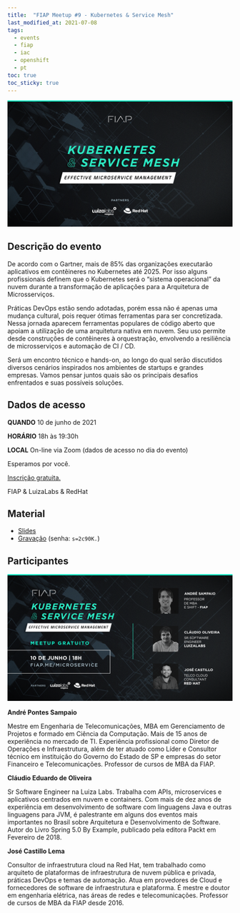 ```yaml
---
title:  "FIAP Meetup #9 - Kubernetes & Service Mesh"
last_modified_at: 2021-07-08
tags:
  - events
  - fiap
  - iac
  - openshift
  - pt
toc: true
toc_sticky: true
---
```


[![](/assets/images/posts/2021-05-31-fiap-meetup/0.png)](https://www.meetup.com/pt-BR/fiapmeetups/events/278576296)

## Descrição do evento

De acordo com o Gartner, mais de 85% das organizações executarão aplicativos em contêineres no Kubernetes até 2025. Por isso alguns profissionais definem que o Kubernetes será o “sistema operacional” da nuvem durante a transformação de aplicações para a Arquitetura de Microsserviços.

Práticas DevOps estão sendo adotadas, porém essa não é apenas uma mudança cultural, pois requer ótimas ferramentas para ser concretizada. Nessa jornada aparecem ferramentas populares de código aberto que apoiam a utilização de uma arquitetura nativa em nuvem. Seu uso permite desde construções de contêineres à orquestração, envolvendo a resiliência de microsserviços e automação de CI / CD.

Será um encontro técnico e hands-on, ao longo do qual serão discutidos diversos cenários inspirados nos ambientes de startups e grandes empresas. Vamos pensar juntos quais são os principais desafios enfrentados e suas possíveis soluções.

## Dados de acesso

**QUANDO**
10 de junho de 2021

**HORÁRIO**
18h às 19:30h

**LOCAL**
On-line via Zoom (dados de acesso no dia do evento)

Esperamos por você.

[Inscrição gratuita.](https://www.meetup.com/pt-BR/fiapmeetups/events/278576296)

FIAP & LuizaLabs & RedHat

## Material

 - [Slides](https://github.com/tonanuvem/k8s-exemplos/blob/master/TALK_MEETUP_v3.pdf)
 - [Gravação](https://zoom.us/rec/share/8vzivOe-MtaDXOOGw3Ohnqa3bEXpw9Jh4TbnyZbL5VM--h7e53ter1qaeqYSJSTq.MLAt8caSC9QICm1q) (senha: `s=2c90K.`)

## Participantes

![](/assets/images/posts/2021-05-31-fiap-meetup/1.png)

**André Pontes Sampaio**

Mestre em Engenharia de Telecomunicações, MBA em Gerenciamento de Projetos e formado em Ciência da Computação. Mais de 15 anos de experiência no mercado de TI. Experiência profissional como Diretor de Operações e Infraestrutura, além de ter atuado como Líder e Consultor técnico em instituição do Governo do Estado de SP e empresas do setor Financeiro e Telecomunicações. Professor de cursos de MBA da FIAP.

**Cláudio Eduardo de Oliveira**

Sr Software Engineer na Luiza Labs. Trabalha com APIs, microservices e aplicativos centrados em nuvem e containers. Com mais de dez anos de experiência em desenvolvimento de software com linguagens Java e outras linguagens para JVM, é palestrante em alguns dos eventos mais importantes no Brasil sobre Arquitetura e Desenvolvimento de Software. Autor do Livro Spring 5.0 By Example, publicado pela editora Packt em Fevereiro de 2018.

**José Castillo Lema**

Consultor de infraestrutura cloud na Red Hat, tem trabalhado como arquiteto de plataformas de infraestrutura de nuvem pública e privada, práticas DevOps e temas de automação. Atua em provedores de Cloud e fornecedores de software de infraestrutura e plataforma. É mestre e doutor em engenharia elétrica, nas áreas de redes e telecomunicações. Professor de cursos de MBA da FIAP desde 2016.

